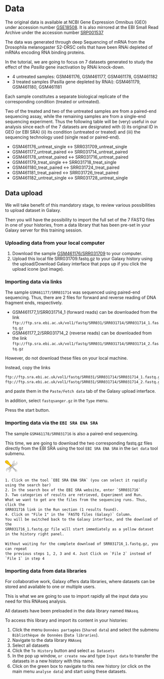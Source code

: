 # Data

The original data is available at NCBI Gene Expression Omnibus (GEO)
under accession number [GSE18508](https://www.ncbi.nlm.nih.gov/geo/query/acc.cgi?acc=GSE18508).
It is also mirrored at the EBI Small Read Archive under the accession number
[SRP001537](https://www.ebi.ac.uk/ena/data/view/SRP001537)

The data was generated through deep Sequencing of mRNA from the Drosophila melanogaster
S2-DRSC cells that have been RNAi depleted of mRNAs encoding RNA binding proteins.

In the tutorial, we are going to focus on 7 datasets generated to study the effect of the
*Pasilla* gene inactivation by RNAi knock-down.

- 4 untreated samples: GSM461176, GSM461177, GSM461178, GSM461182
- 3 treated samples (Pasilla gene depleted by RNAi): GSM461179, GSM461180, GSM461181 

Each sample constitutes a separate biological replicate of the corresponding condition
(treated or untreated).

Two of the treated and two of the untreated samples are from a paired-end sequencing assay,
while the remaining samples are from a single-end sequencing experiment. Thus the following
table will be (very) useful in our analysis since each of the 7 datasets are designated
with (i) its original ID in GEO (or EBI SRA) (ii)  its condition (untreated or treated)
and (iii) the sequencing technology used (single read or paired-end).

- GSM461176_untreat_single <-> SRR031709_untreat_single
- GSM461177_untreat_paired <-> SRR031714_untreat_paired
- GSM461178_untreat_paired <-> SRR031716_untreat_paired
- GSM461179_treat_single <-> SRR031718_treat_single
- GSM461180_treat_paired <-> SRR031724_treat_paired
- GSM461181_treat_paired <-> SRR031726_treat_paired
- GSM461182_untreat_single <-> SRR031728_untreat_single

## Data upload

We will take benefit of this mandatory stage, to review various possibilities to upload
dataset in Galaxy.

Then you will have the possibility to import the full set of the 7 FASTQ files in one of your
histories, from a data library that has been pre-set in your Galaxy server for this training
session.

### Uploading data from your local computer

1. Download the sample [GSM461176/SRR031709](ftp://ftp.sra.ebi.ac.uk/vol1/fastq/SRR031/SRR031709/SRR031709.fastq.gz) to your
computer.
2. Upload this local file SRR031709.fastq.gz to your Galaxy history using the upload/Download
Galaxy interface that pops up if you click the upload icone (put image).

### Importing data via links

The sample `GSM461177/SRR031714` was sequenced using paired-end sequencing. Thus, there are 2 files for forward
and reverse reading of DNA fragment ends, respectively.

- GSM461177_1/SRR031714_1 (forward reads) can be downloaded from the link
`ftp://ftp.sra.ebi.ac.uk/vol1/fastq/SRR031/SRR031714/SRR031714_1.fastq.gz`
- GSM461177_2/SRR031714_2 (reverse reads) can be downloaded from the link
`ftp://ftp.sra.ebi.ac.uk/vol1/fastq/SRR031/SRR031714/SRR031714_2.fastq.gz`

However, do not download these files on your local machine.

Instead, copy the links

    ftp://ftp.sra.ebi.ac.uk/vol1/fastq/SRR031/SRR031714/SRR031714_1.fastq.gz
    ftp://ftp.sra.ebi.ac.uk/vol1/fastq/SRR031/SRR031714/SRR031714_2.fastq.gz

and paste them in the `Paste/Fetch data` tab of the Galaxy upload interface.

In addition, select `fastqsanger.gz` in the `Type` menu.

Press the start button.

### Importing data via the `EBI SRA ENA SRA`

The sample `GSM461178/SRR031716` is also a paired-end sequencing.

This time, we are going to download the two corresponding fastq.gz files directly from
the EBI SRA using the tool `EBI SRA ENA SRA` in the `Get data` tool submenu.

![](images/tool_small.png)

    1. Click on the tool `EBI SRA ENA SRA` (you can select it rapidly using the search bar)
    2. In the search box of the EBI SRA website, enter `SRR031716`
    3. Two categories of results are retrieved, Experiment and Run.
    What we want to get are the files from the sequencing runs. Thus, click the
    SRR031716 link in the Run section (1 results found).
    4. Click on "File 1" in the `FASTQ files (Galaxy)` Column.
    You will be switched back to the Galaxy interface, and the download of the
    SRR031716_1.fastq.gz file will start immediately as a yellow dataset in the history right panel.
    
    Without waiting for the complete download of SRR031716_1.fastq.gz, you can repeat
    the previous steps 1, 2, 3 and 4. Just Click on `File 2` instead of `File 1` in step 4
    
### Importing data from data libraries

For collaborative work, Galaxy offers data libraries, where datasets can be stored and
available to one or multiple users.

This is what we are going to use to import rapidly all the input data you need for this RNAseq
analysis.

All datasets have been preloaded in the data library named `RNAseq`.

To access this library and import its content in your histories:

 1. Click the menu `Données partagées` (`Shared data`) and select the submenu
 `Bibliothèque de Données` (`Data libraries`).
 2. Navigate to the data library `RNAseq`
 3. Select all datasets
 4. Click the `To History` button and select `as Datasets`
 5. In the pop up window, `or create new` and type `Input data` to transfer the datasets
 in a new history with this name.
 6. Click on the green box to navigate to this new history (or click on the main menu `analyse data`)
 and start using these datasets.
